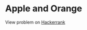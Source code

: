# Apple and Orange

View problem on [Hackerrank](https://www.hackerrank.com/challenges/apple-and-orange/problem)